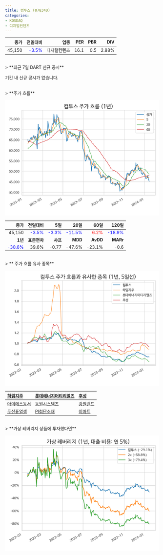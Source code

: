 ```yaml
---
title: 컴투스 (078340)
categories:
- KOSDAQ
- 디지털컨텐츠
---
```


|**종가**|**전일대비**|**업종**|**PER**|**PBR**|**DIV**|
|-------:|-----------:|-------:|------:|------:|------:|
|45,150|<span style="color: blue">-3.5%</span>|디지털컨텐츠|16.1|0.5|2.88%|

<!-- more -->

<br>
> **최근 7일 DART 신규 공시<a id="dart"></a>**

기간 내 신규 공시가 없습니다.

<br>
> **주가 흐름<a id="price"></a>**

![078340](/assets/images/stock/078340.png)

|**종가**|**전일대비**|**5일**|**20일**|**60일**|**120일**|
|-------:|-----------:|------:|-------:|-------:|--------:|
| 45,150 | <span style="color: blue">-3.5%</span> | <span style="color: blue">-3.3%</span> | <span style="color: blue">-11.5%</span> | <span style="color: red">6.2%</span> | <span style="color: blue">-18.9%</span> |
|**1년**|**표준편차**|**샤프**|**MDD**|**AvDD**|**MARr**|
| <span style="color: blue">-30.6%</span> | 39.6% | -0.77 | -47.6% | -23.1% | -0.6 |

<br>
> ** 주가 흐름 유사 종목<a id="corr"></a>**

![078340](/assets/images/stock/078340_corr.png)

| [하림지주](/003380/) | [롯데에너지머티리얼즈](/020150/) | [후성](/093370/) |
|:---------------------------------------|:---------------------------------------|:---------------------------------------|
| [아이에스동서](/010780/) | [동원시스템즈](/014820/) | [강원랜드](/035250/) |
| [두산퓨얼셀](/336260/) | [PI첨단소재](/178920/) | [이마트](/139480/) |

<br>
> **가상 레버리지 상품에 투자했다면<a id="2x"></a>**

![078340](/assets/images/stock/078340_2x.png)

[^corr]: 상관계수를 이용하여 분석하였습니다.
